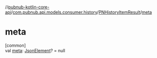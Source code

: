 //[pubnub-kotlin-core-api](../../../index.md)/[com.pubnub.api.models.consumer.history](../index.md)/[PNHistoryItemResult](index.md)/[meta](meta.md)

# meta

[common]\
val [meta](meta.md): [JsonElement](../../com.pubnub.api/-json-element/index.md)? = null
